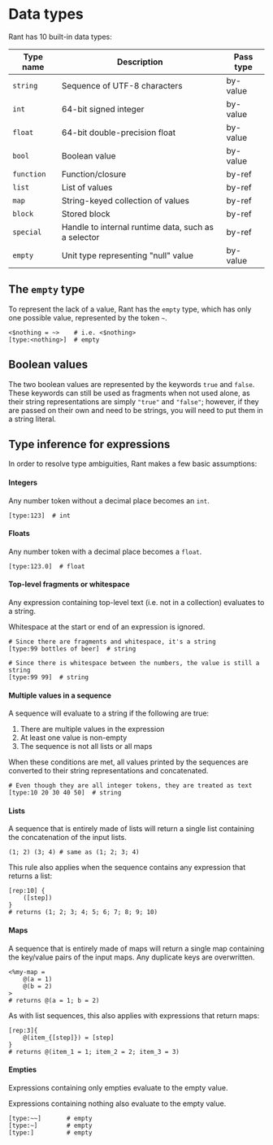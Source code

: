 # Data types

Rant has 10 built-in data types:

|Type name |Description                                        |Pass type|
|----------|---------------------------------------------------|---------|
|`string`  |Sequence of UTF-8 characters                       |by-value |
|`int`     |64-bit signed integer                              |by-value |
|`float`   |64-bit double-precision float                      |by-value |
|`bool`    |Boolean value                                      |by-value | 
|`function`|Function/closure                                   |by-ref   |
|`list`    |List of values                                     |by-ref   |
|`map`     |String-keyed collection of values                  |by-ref   |
|`block`   |Stored block                                       |by-ref   |
|`special` |Handle to internal runtime data, such as a selector|by-ref   |
|`empty`   |Unit type representing "null" value                |by-value |

## The `empty` type

To represent the lack of a value, Rant has the `empty` type, which has only one possible value, represented by the token `~`.

```rant
<$nothing = ~>    # i.e. <$nothing>
[type:<nothing>]  # empty
```

## Boolean values

The two boolean values are represented by the keywords `true` and `false`.
These keywords can still be used as fragments when not used alone, as their string representations are simply `"true"` and `"false"`;
however, if they are passed on their own and need to be strings, you will need to put them in a string literal.

## Type inference for expressions

In order to resolve type ambiguities, Rant makes a few basic assumptions:

#### Integers

Any number token without a decimal place becomes an `int`.

```rant
[type:123]  # int
```

#### Floats

Any number token with a decimal place becomes a `float`.

```rant
[type:123.0]  # float
```

#### Top-level fragments or whitespace

Any expression containing top-level text (i.e. not in a collection) evaluates to a string.

Whitespace at the start or end of an expression is ignored.

```rant
# Since there are fragments and whitespace, it's a string
[type:99 bottles of beer]  # string

# Since there is whitespace between the numbers, the value is still a string
[type:99 99]  # string
```

#### Multiple values in a sequence

A sequence will evaluate to a string if the following are true:

1. There are multiple values in the expression
2. At least one value is non-empty
3. The sequence is not all lists or all maps

When these conditions are met, all values printed by the sequences are converted to their string representations and concatenated.

```rant
# Even though they are all integer tokens, they are treated as text
[type:10 20 30 40 50]  # string
```

#### Lists

A sequence that is entirely made of lists will return a single list containing the concatenation of the input lists.

```rant
(1; 2) (3; 4) # same as (1; 2; 3; 4)
```

This rule also applies when the sequence contains any expression that returns a list:

```rant
[rep:10] {
    ([step])
}
# returns (1; 2; 3; 4; 5; 6; 7; 8; 9; 10)
```

#### Maps

A sequence that is entirely made of maps will return a single map containing the key/value pairs of the input maps. 
Any duplicate keys are overwritten.

```rant
<%my-map = 
    @(a = 1)
    @(b = 2)
>
# returns @(a = 1; b = 2)
```

As with list sequences, this also applies with expressions that return maps:

```rant
[rep:3]{
    @(item_{[step]}) = [step]
}
# returns @(item_1 = 1; item_2 = 2; item_3 = 3)
```

#### Empties

Expressions containing only empties evaluate to the empty value.

Expressions containing nothing also evaluate to the empty value.

```rant
[type:~~]       # empty
[type:~]        # empty
[type:]         # empty
```